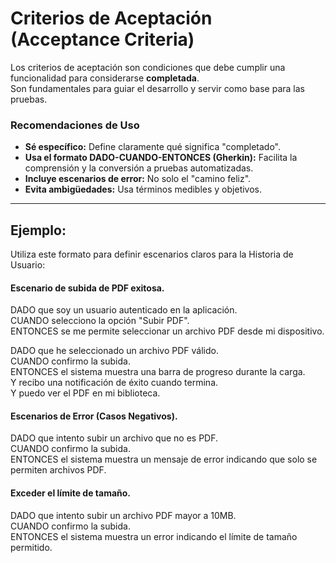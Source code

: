 # Criterios de Aceptación (Acceptance Criteria)

Los criterios de aceptación son condiciones que debe cumplir una funcionalidad para considerarse **completada**.  
Son fundamentales para guiar el desarrollo y servir como base para las pruebas.

### Recomendaciones de Uso

* **Sé específico:** Define claramente qué significa "completado".
* **Usa el formato DADO-CUANDO-ENTONCES (Gherkin):** Facilita la comprensión y la conversión a pruebas automatizadas.
* **Incluye escenarios de error:** No solo el "camino feliz".
* **Evita ambigüedades:** Usa términos medibles y objetivos.

---

## Ejemplo:  

Utiliza este formato para definir escenarios claros para la Historia de Usuario:

#### Escenario de subida de PDF exitosa.  

DADO que soy un usuario autenticado en la aplicación.  
CUANDO selecciono la opción "Subir PDF".   
ENTONCES se me permite seleccionar un archivo PDF desde mi dispositivo.     

DADO que he seleccionado un archivo PDF válido.  
CUANDO confirmo la subida.  
ENTONCES el sistema muestra una barra de progreso durante la carga.  
Y recibo una notificación de éxito cuando termina.  
Y puedo ver el PDF en mi biblioteca.  

#### Escenarios de Error (Casos Negativos).  

DADO que intento subir un archivo que no es PDF.  
CUANDO confirmo la subida.  
ENTONCES el sistema muestra un mensaje de error indicando que solo se permiten archivos PDF.  

#### Exceder el límite de tamaño.  

DADO que intento subir un archivo PDF mayor a 10MB.   
CUANDO confirmo la subida.  
ENTONCES el sistema muestra un error indicando el límite de tamaño permitido.  
